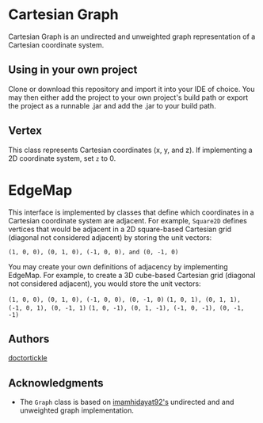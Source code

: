 # Cartesian Graph

Cartesian Graph is an undirected and unweighted graph representation of a Cartesian coordinate system. 

## Using in your own project

Clone or download this repository and import it into your IDE of choice. You may then either add the project to your own project's build
path or export the project as a runnable .jar and add the .jar to your build path.

## Vertex

This class represents Cartesian coordinates (x, y, and z). If implementing a 2D coordinate system, set `z` to 0.  

# EdgeMap

This interface is implemented by classes that define which coordinates in a Cartesian coordinate system are adjacent. For example,
`Square2D` defines vertices that would be adjacent in a 2D square-based Cartesian grid (diagonal not considered adjacent) by storing 
the unit vectors:

```(1, 0, 0), (0, 1, 0), (-1, 0, 0), and (0, -1, 0)```

You may create your own definitions of adjacency by implementing EdgeMap. For example, to create a 3D cube-based Cartesian grid (diagonal
not considered adjacent), you would store the unit vectors:

```(1, 0, 0), (0, 1, 0), (-1, 0, 0), (0, -1, 0)```
```(1, 0, 1), (0, 1, 1), (-1, 0, 1), (0, -1, 1)```
```(1, 0, -1), (0, 1, -1), (-1, 0, -1), (0, -1, -1)```

## Authors

[doctortickle](https://github.com/doctortickle)

## Acknowledgments

* The `Graph` class is based on [imamhidayat92's](https://gist.github.com/imamhidayat92/dff60e5554020bd58b64) undirected and and unweighted
graph implementation.
